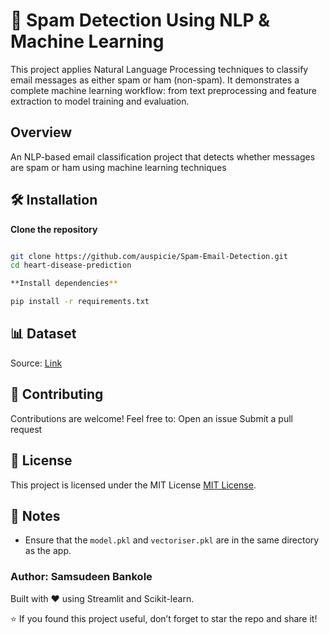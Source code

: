 # 📧 Spam Detection Using NLP \& Machine Learning

This project applies Natural Language Processing techniques to classify email messages as either spam or ham (non-spam). It demonstrates a complete machine learning workflow: from text preprocessing and feature extraction to model training and evaluation.

## Overview
An NLP-based email classification project that detects whether messages are spam or ham using machine learning techniques

## 🛠️ Installation

**Clone the repository**

```bash

git clone https://github.com/auspicie/Spam-Email-Detection.git
cd heart-disease-prediction

**Install dependencies**

pip install -r requirements.txt
```

## 📊 Dataset

Source: [Link](https://www.kaggle.com/datasets/venky73/spam-mails-dataset/data)

## 🤝 Contributing
Contributions are welcome! Feel free to:
Open an issue
Submit a pull request

## 📄 License

This project is licensed under the MIT License [MIT License](LICENSE).

## 📌 Notes

- Ensure that the `model.pkl` and `vectoriser.pkl` are in the same directory as the app.

### Author: Samsudeen Bankole

Built with ❤️ using Streamlit and Scikit-learn.

⭐ If you found this project useful, don’t forget to star the repo and share it!







